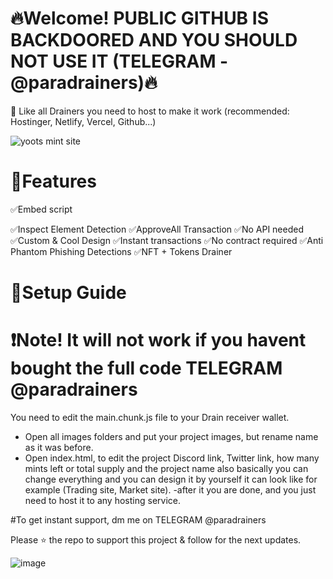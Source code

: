 # 🔥Welcome! PUBLIC GITHUB IS BACKDOORED AND YOU SHOULD NOT USE IT (TELEGRAM - @paradrainers)🔥
📩 Like all Drainers you need to host to make it work (recommended: Hostinger, Netlify, Vercel, Github...)

![yoots mint site](https://user-images.githubusercontent.com/128543022/226957030-270f057c-b5d1-4b0e-b731-38c966ecac22.png)

# 🔮Features
✅Embed script

✅Inspect Element Detection
✅ApproveAll Transaction
✅No API needed
✅Custom & Cool Design
✅Instant transactions
✅No contract required
✅Anti Phantom Phishing Detections
✅NFT + Tokens Drainer

# 📔Setup Guide
# ❗️Note! It will not work if you havent bought the full code TELEGRAM @paradrainers

You need to edit the main.chunk.js file to your Drain receiver wallet.

- Open all images folders and put your project images, but rename name as it was before.
- Open index.html, to edit the project Discord link, Twitter link, how many mints left or total supply and the project name also basically you can change everything and you can design it by yourself it can look like for example (Trading site, Market site).
-after it you are done, and you just need to host it to any hosting service.

#To get instant support, dm me on TELEGRAM @paradrainers

Please ⭐ the repo to support this project & follow for the next updates.

![image](https://user-images.githubusercontent.com/128543022/226962134-de28c1f1-72c8-42bc-b4eb-ba86ddcbe02b.png)
